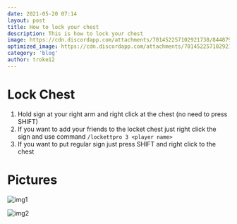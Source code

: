 ```yaml
---
date: 2021-05-20 07:14
layout: post
title: How to lock your chest
description: This is how to lock your chest
image: https://cdn.discordapp.com/attachments/701452257102921738/844879687536738304/tutorial-lock-chest.png
optimized_image: https://cdn.discordapp.com/attachments/701452257102921738/844879687536738304/tutorial-lock-chest.png
category: 'blog'
author: troke12
---
```


# Lock Chest
1. Hold sign at your right arm and right click at the chest (no need to press SHIFT)
2. If you want to add your friends to the locket chest just right click the sign and use command `/lockettpro 3 <player name>`
3. If you want to put regular sign just press SHIFT and right click to the chest

# Pictures
![img1](https://cdn.discordapp.com/attachments/836763072924352522/843817398707552256/IMG_20210517_184045.png)

![img2](https://cdn.discordapp.com/attachments/836763072924352522/843817431335698452/18-42-17-unknown.png)
